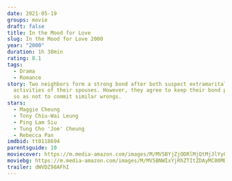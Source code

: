 ```yaml
---
date: 2021-05-19
groups: movie
draft: false
title: In the Mood for Love
slug: In the Mood for Love 2000
year: "2000"
duration: 1h 38min
rating: 8.1
tags:
  - Drama
  - Romance
story: Two neighbors form a strong bond after both suspect extramarital
  activities of their spouses. However, they agree to keep their bond platonic
  so as not to commit similar wrongs.
stars:
  - Maggie Cheung
  - Tony Chiu-Wai Leung
  - Ping Lam Siu
  - Tung Cho 'Joe' Cheung
  - Rebecca Pan
imdbid: tt0118694
parentsguide: 10
moviecover: https://m.media-amazon.com/images/M/MV5BYjZjODRlMjQtMjJlYy00ZDBjLTkyYTQtZGQxZTk5NzJhYmNmXkEyXkFqcGdeQXVyMTQxNzMzNDI@._V1_FMjpg_UX832_.jpg
moviebg: https://m.media-amazon.com/images/M/MV5BNWIxYjRhZTItZDAyMC00MDQ5LWFkNDEtZmMxY2Q0OTAxMTc3XkEyXkFqcGdeQXVyODk4OTc3MTY@._V1_FMjpg_UX1280_.jpg
trailer: dWVDZ98AFhI
---
```

